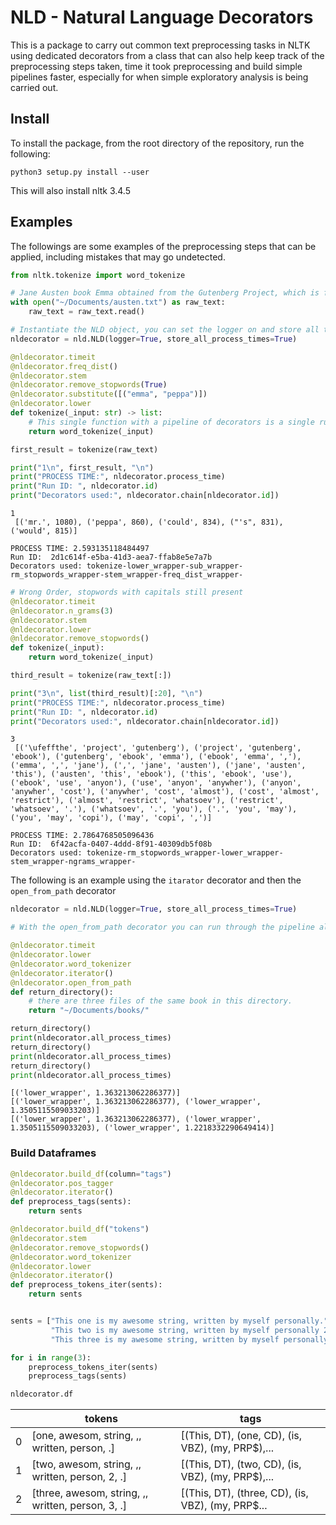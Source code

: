# NLD - Natural Language Decorators

This is a package to carry out common text preprocessing tasks in NLTK using dedicated decorators from a class that can also help keep track of the preprocessing steps taken, time it took preprocessing and build simple pipelines faster, especially for when simple exploratory analysis is being carried out.


## Install

To install the package, from the root directory of the repository, run the following:

`python3 setup.py install --user`

This will also install nltk 3.4.5

## Examples

The followings are some examples of the preprocessing steps that can be applied, including mistakes that may go undetected.

```python
from nltk.tokenize import word_tokenize

# Jane Austen book Emma obtained from the Gutenberg Project, which is for some weird reason banned in Italy.
with open("~/Documents/austen.txt") as raw_text:
    raw_text = raw_text.read()

# Instantiate the NLD object, you can set the logger on and store all the timings for each run if you want
nldecorator = nld.NLD(logger=True, store_all_process_times=True)

@nldecorator.timeit
@nldecorator.freq_dist()
@nldecorator.stem
@nldecorator.remove_stopwords(True)
@nldecorator.substitute([("emma", "peppa")])
@nldecorator.lower
def tokenize(_input: str) -> list:
    # This single function with a pipeline of decorators is a single run
    return word_tokenize(_input)

first_result = tokenize(raw_text)

print("1\n", first_result, "\n")
print("PROCESS TIME:", nldecorator.process_time)
print("Run ID: ", nldecorator.id)
print("Decorators used:", nldecorator.chain[nldecorator.id])
```
```
1
 [('mr.', 1080), ('peppa', 860), ('could', 834), ("'s", 831), ('would', 815)] 

PROCESS TIME: 2.593135118484497
Run ID:  2d1c614f-e5ba-41d3-aea7-ffab8e5e7a7b
Decorators used: tokenize-lower_wrapper-sub_wrapper-rm_stopwords_wrapper-stem_wrapper-freq_dist_wrapper-
```


```python
# Wrong Order, stopwords with capitals still present
@nldecorator.timeit
@nldecorator.n_grams(3)
@nldecorator.stem
@nldecorator.lower
@nldecorator.remove_stopwords()
def tokenize(_input):
    return word_tokenize(_input)

third_result = tokenize(raw_text[:])

print("3\n", list(third_result)[:20], "\n")
print("PROCESS TIME:", nldecorator.process_time)
print("Run ID: ", nldecorator.id)
print("Decorators used:", nldecorator.chain[nldecorator.id])
```

```
3
 [('\ufeffthe', 'project', 'gutenberg'), ('project', 'gutenberg', 'ebook'), ('gutenberg', 'ebook', 'emma'), ('ebook', 'emma', ','), ('emma', ',', 'jane'), (',', 'jane', 'austen'), ('jane', 'austen', 'this'), ('austen', 'this', 'ebook'), ('this', 'ebook', 'use'), ('ebook', 'use', 'anyon'), ('use', 'anyon', 'anywher'), ('anyon', 'anywher', 'cost'), ('anywher', 'cost', 'almost'), ('cost', 'almost', 'restrict'), ('almost', 'restrict', 'whatsoev'), ('restrict', 'whatsoev', '.'), ('whatsoev', '.', 'you'), ('.', 'you', 'may'), ('you', 'may', 'copi'), ('may', 'copi', ',')] 

PROCESS TIME: 2.7864768505096436
Run ID:  6f42acfa-0407-4ddd-8f91-40309db5f08b
Decorators used: tokenize-rm_stopwords_wrapper-lower_wrapper-stem_wrapper-ngrams_wrapper-
```

The following is an example using the `itarator` decorator and then the `open_from_path` decorator  

```python
nldecorator = nld.NLD(logger=True, store_all_process_times=True)

# With the open_from_path decorator you can run through the pipeline all the files from a given directory or a single file

@nldecorator.timeit
@nldecorator.lower
@nldecorator.word_tokenizer
@nldecorator.iterator()
@nldecorator.open_from_path
def return_directory():
    # there are three files of the same book in this directory.
    return "~/Documents/books/"

return_directory()
print(nldecorator.all_process_times)
return_directory()
print(nldecorator.all_process_times)
return_directory()
print(nldecorator.all_process_times)
```

```
[('lower_wrapper', 1.363213062286377)]
[('lower_wrapper', 1.363213062286377), ('lower_wrapper', 1.3505115509033203)]
[('lower_wrapper', 1.363213062286377), ('lower_wrapper', 1.3505115509033203), ('lower_wrapper', 1.2218332290649414)]
```

### Build Dataframes

```python
@nldecorator.build_df(column="tags")
@nldecorator.pos_tagger
@nldecorator.iterator()
def preprocess_tags(sents):
    return sents

@nldecorator.build_df("tokens")
@nldecorator.stem
@nldecorator.remove_stopwords()
@nldecorator.word_tokenizer
@nldecorator.lower
@nldecorator.iterator()
def preprocess_tokens_iter(sents):
    return sents


sents = ["This one is my awesome string, written by myself personally.", 
         "This two is my awesome string, written by myself personally 2.",
         "This three is my awesome string, written by myself personally 3."]

for i in range(3):
    preprocess_tokens_iter(sents)
    preprocess_tags(sents)

nldecorator.df
```


| 	| tokens | 	tags |
| --- | ------ | ----- |
| 0 	| [one, awesom, string, ,, written, person, .] |    [(This, DT), (one, CD), (is, VBZ), (my, PRP$),... |
| 1 	| [two, awesom, string, ,, written, person, 2, .] | [(This, DT), (two, CD), (is, VBZ), (my, PRP$),... |
| 2 	| [three, awesom, string, ,, written, person, 3, .] |   [(This, DT), (three, CD), (is, VBZ), (my, PRP$... |
